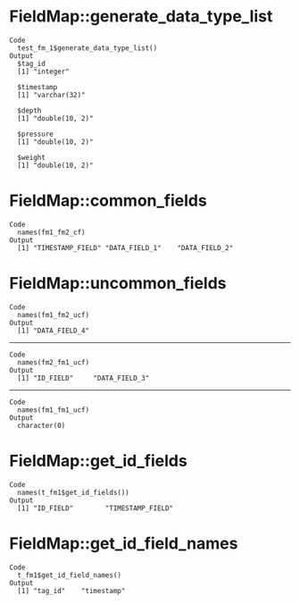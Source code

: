 # FieldMap::generate_data_type_list

    Code
      test_fm_1$generate_data_type_list()
    Output
      $tag_id
      [1] "integer"
      
      $timestamp
      [1] "varchar(32)"
      
      $depth
      [1] "double(10, 2)"
      
      $pressure
      [1] "double(10, 2)"
      
      $weight
      [1] "double(10, 2)"
      

# FieldMap::common_fields

    Code
      names(fm1_fm2_cf)
    Output
      [1] "TIMESTAMP_FIELD" "DATA_FIELD_1"    "DATA_FIELD_2"   

# FieldMap::uncommon_fields

    Code
      names(fm1_fm2_ucf)
    Output
      [1] "DATA_FIELD_4"

---

    Code
      names(fm2_fm1_ucf)
    Output
      [1] "ID_FIELD"     "DATA_FIELD_3"

---

    Code
      names(fm1_fm1_ucf)
    Output
      character(0)

# FieldMap::get_id_fields

    Code
      names(t_fm1$get_id_fields())
    Output
      [1] "ID_FIELD"        "TIMESTAMP_FIELD"

# FieldMap::get_id_field_names

    Code
      t_fm1$get_id_field_names()
    Output
      [1] "tag_id"    "timestamp"

